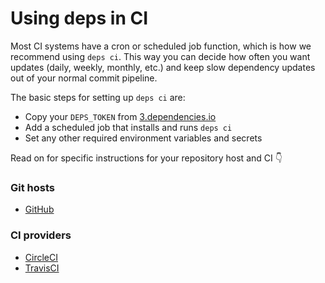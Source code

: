# Using deps in CI

Most CI systems have a cron or scheduled job function,
which is how we recommend using `deps ci`.
This way you can decide how often you want updates (daily, weekly, monthly, etc.) and keep slow dependency updates out of your normal commit pipeline.

The basic steps for setting up `deps ci` are:

- Copy your `DEPS_TOKEN` from [3.dependencies.io](https://3.dependencies.io)
- Add a scheduled job that installs and runs `deps ci`
- Set any other required environment variables and secrets

Read on for specific instructions for your repository host and CI 👇

### Git hosts

- [GitHub](/github/)

### CI providers

- [CircleCI](/circleci/)
- [TravisCI](/travisci/)
